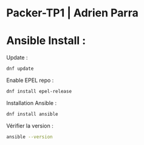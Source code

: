 # Packer-TP1 | Adrien Parra

# Ansible Install :

Update :
```bash
dnf update
```

Enable EPEL repo :
```bash
dnf install epel-release
```

Installation Ansible :
```bash
dnf install ansible
```

Vérifier la version :
```bash
ansible --version
```
